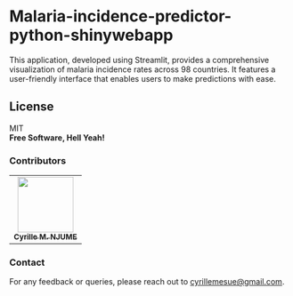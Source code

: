 # Malaria-incidence-predictor-python-shinywebapp
This application, developed using Streamlit, provides a comprehensive visualization of malaria incidence rates across 98 countries. It features a user-friendly interface that enables users to make predictions with ease. 

## License
MIT     
**Free Software, Hell Yeah!**


### Contributors 

<table>
  <tr>
    <td align="center"><a href="https://github.com/CyrilleMesue"><img src="https://avatars.githubusercontent.com/CyrilleMesue" width="100px;" alt=""/><br /><sub><b>Cyrille M. NJUME</b></sub></a><br /></td>
  </tr>
</table>


### Contact

For any feedback or queries, please reach out to [cyrillemesue@gmail.com](mailto:cyrillemesue@gmail.com).

